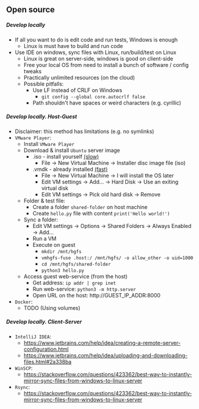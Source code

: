 ## Open source

##### Develop locally
* If all you want to do is edit code and run tests, Windows is enough
    * Linux is must have to build and run code
* Use IDE on windows, sync files with Linux, run/build/test on Linux
    * Linux is great on server-side, windows is good on client-side
    * Free your local OS from need to install a bunch of software / config tweaks
    * Practically unlimited resources (on the cloud)
    * Possible pitfalls:
        * Use LF instead of CRLF on Windows
            * `git config --global core.autocrlf false`
        * Path shouldn't have spaces or weird characters (e.g. cyrillic)
    
##### Develop locally. Host-Guest
* Disclaimer: this method has limitations (e.g. no symlinks)
* `VMware Player`:
    * Install `VMware Player`
    * Download & install `Ubuntu` server image 
        * .iso - install yourself [(slow)](https://ubuntu.com/server)
            * File -> New Virtual Machine -> Installer disc image file (iso)
        * .vmdk - already installed [(fast)](https://www.osboxes.org/ubuntu-server/)
            * File -> New Virtual Machine -> I will install the OS later
            * Edit VM settings -> Add... -> Hard Disk -> Use an exiting virtual disk
            * Edit VM settings -> Pick old hard disk -> Remove
    * Folder & test file:
        * Create a folder `shared-folder` on host machine
        * Create `hello.py` file with content `print('Hello world!')`
    * Sync a folder:
        * Edit VM settings -> Options -> Shared Folders -> Always Enabled -> Add...
        * Run a VM
        * Execute on guest 
            * `mkdir /mnt/hgfs`
            * `vmhgfs-fuse .host:/ /mnt/hgfs/ -o allow_other -o uid=1000`
            * `cd /mnt/hgfs/shared-folder`
            * `python3 hello.py`
    * Access guest web-service (from the host)  
        * Get address: `ip addr | grep inet`
        * Run web-service: `python3 -m http.server`
        * Open URL on the host: http://GUEST_IP_ADDR:8000
* `Docker`:
    * TODO (Using volumes)

##### Develop locally. Client-Server
* `IntelliJ IDEA`:
    * https://www.jetbrains.com/help/idea/creating-a-remote-server-configuration.html
    * https://www.jetbrains.com/help/idea/uploading-and-downloading-files.html#2a338ba
* `WinSCP`:
    * https://stackoverflow.com/questions/423362/best-way-to-instantly-mirror-sync-files-from-windows-to-linux-server
* `Rsync`:
    * https://stackoverflow.com/questions/423362/best-way-to-instantly-mirror-sync-files-from-windows-to-linux-server
